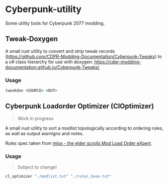 # Cyberpunk-utility

Some utility tools for Cyberpunk 2077 modding.

## Tweak-Doxygen

A small rust utility to convert and strip tweak records (<https://github.com/CDPR-Modding-Documentation/Cyberpunk-Tweaks>) to a c# class hierarchy for use with doxygen: <https://cdpr-modding-documentation.github.io/Cyberpunk-Tweaks/>

### Usage

```cmd
tweakdox <SOURCE> <OUT>
```

## Cyberpunk Loadorder Optimizer (ClOptimizer)

> Work in progress

A small rust utility to sort a modlist topologically according to ordering rules, as wall as output warnigns and notes.

Rules spec taken from [mlox - the elder scrolls Mod Load Order eXpert](https://github.com/mlox/mlox).

### Usage

> Subject to change!

```cmd
cl_optimizer "./modlist.txt" "./rules_base.txt"
```
